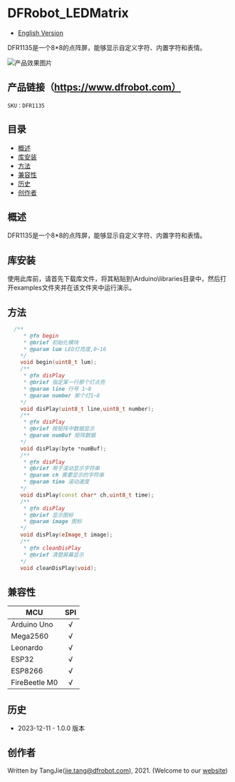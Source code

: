 DFRobot_LEDMatrix
===========================

* [English Version](./README.md)

DFR1135是一个8*8的点阵屏，能够显示自定义字符、内置字符和表情。

![产品效果图片](../../resources/images/DFR1135.png)

## 产品链接（https://www.dfrobot.com）

    SKU：DFR1135
  
## 目录

  * [概述](#概述)
  * [库安装](#库安装)
  * [方法](#方法)
  * [兼容性](#兼容性)
  * [历史](#历史)
  * [创作者](#创作者)

## 概述

DFR1135是一个8*8的点阵屏，能够显示自定义字符、内置字符和表情。

## 库安装

使用此库前，请首先下载库文件，将其粘贴到\Arduino\libraries目录中，然后打开examples文件夹并在该文件夹中运行演示。

## 方法

```C++
  /**
     * @fn begin
     * @brief 初始化模块
     * @param lum LED灯亮度,0~16
    */
    void begin(uint8_t lum);
    /**
     * @fn disPlay 
     * @brief 指定某一行那个灯点亮
     * @param line 行号 1~8
     * @param number 那个灯1~8
    */
    void disPlay(uint8_t line,uint8_t number);
    /**
     * @fn disPlay 
     * @brief 按矩阵中数据显示
     * @param numBuf 矩阵数据
    */
    void disPlay(byte *numBuf);
    /**
     * @fn disPlay 
     * @brief 用于滚动显示字符串
     * @param ch 需要显示的字符串
     * @param time 滚动速度 
    */
    void disPlay(const char* ch,uint8_t time);
    /**
     * @fn disPlay 
     * @brief 显示图标
     * @param image 图标
    */
    void disPlay(eImage_t image);
    /**
     * @fn cleanDisPlay 
     * @brief 清楚屏幕显示
    */
    void cleanDisPlay(void);

```


## 兼容性

MCU                |      SPI     | 
------------------ | :----------: | 
Arduino Uno        |      √       |
Mega2560           |      √       |
Leonardo           |      √       |
ESP32              |      √       |
ESP8266            |      √       | 
FireBeetle M0      |      √       |  

## 历史
- 2023-12-11 - 1.0.0 版本

## 创作者

Written by TangJie(jie.tang@dfrobot.com), 2021. (Welcome to our [website](https://www.dfrobot.com/))
